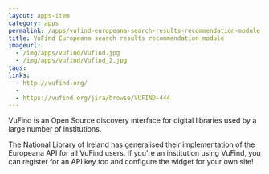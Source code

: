 ```yaml
---
layout: apps-item
category: apps
permalink: /apps/vufind-europeana-search-results-recommendation-module
title: VuFind Europeana search results recommendation module
imageurl:
  - /img/apps/vufind/Vufind.jpg
  - /img/apps/vufind/Vufind_2.jpg
tags:
links:
  - http://vufind.org/
  - 
  - https://vufind.org/jira/browse/VUFIND-444
---
```


VuFind is an Open Source discovery interface for digital libraries used by a large number of institutions.

The National Library of Ireland has generalised their implementation of the Europeana API for all VuFind users. If you're an institution using VuFind, you can register for an API key too and configure the widget for your own site!
